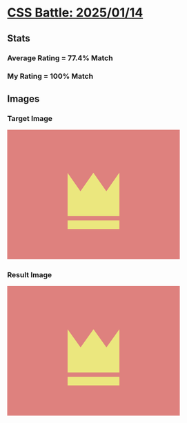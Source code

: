 # [CSS Battle: 2025/01/14](https://cssbattle.dev/play/7MVi0K5rQ4gaxlJQ8zhF)

## Stats

### Average Rating = 77.4% Match

### My Rating = 100% Match

## Images

### Target Image

![](./images/target.png)

### Result Image

![](./images/result.png)
